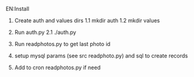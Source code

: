 
EN:Install 
1. Create auth and values dirs
1.1 mkdir auth
1.2 mkdir values

2. Run auth.py
2.1 ./auth.py

3. Run readphotos.py to get last photo id 

4. setup mysql params (see src readphoto.py) and sql to create records

5. Add to cron readphotos.py if need
